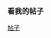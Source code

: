 ### 看我的帖子

[帖子](http://www.stmcu.org/module/forum/forum.php?mod=viewthread&tid=616941&page=1&extra=#pid2365746)